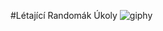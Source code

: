 #Létající Randomák
Úkoly
![giphy](https://user-images.githubusercontent.com/119569913/204993243-57a0e17a-58da-46c5-a505-6462ba5d61e8.gif)
